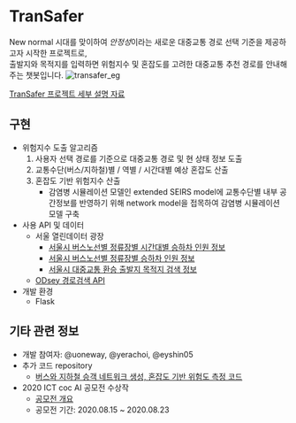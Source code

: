# TranSafer

New normal 시대를 맞이하여 *안정성*이라는 새로운 대중교통 경로 선택 기준을 제공하고자 시작한 프로젝트로,  
출발지와 목적지를 입력하면 위험지수 및 혼잡도를 고려한 대중교통 추천 경로를 안내해주는 챗봇입니다.
![transafer_eg](https://drive.google.com/uc?id=1tS-FDkgEp3Vypa4tTBMOMMLEyqs_oBN9)

[TranSafer 프로젝트 세부 설명 자료](https://www.slideshare.net/hangilkim75/transafer-entrophy) 

## 구현

- 위험지수 도출 알고리즘
    1. 사용자 선택 경로를 기준으로 대중교통 경로 및 현 상태 정보 도출
    2. 교통수단(버스/지하철)별 / 역별 / 시간대별 예상 혼잡도 산출
    3. 혼잡도 기반 위험지수 산출
        - 감염병 시뮬레이션 모델인 extended SEIRS model에 교통수단별 내부 공간정보를 반영하기 위해 network model을 접목하여 감염병 시뮬레이션 모델 구축
- 사용 API 및 데이터
    - 서울 열린데이터 광장
        - [서울시 버스노선별 정류장별 시간대별 승하차 인원 정보](http://data.seoul.go.kr/dataList/OA-12913/S/1/datasetView.do)
        - [서울시 버스노선별 정류장별 승하차 인원 정보](http://data.seoul.go.kr/dataList/OA-12912/S/1/datasetView.do)
        - [서울시 대중교통 환승 출발지 목적지 검색 정보](http://data.seoul.go.kr/dataList/OA-15349/L/1/datasetView.do)
    - [ODsey 경로검색 API](https://lab.odsay.com/introduce/intro)
- 개발 환경
    - Flask

## 기타 관련 정보

- 개발 참여자: @uoneway, @yerachoi, @eyshin05
- 추가 코드 repository
    - [버스와 지하철 승객 네트워크 생성, 혼잡도 기반 위험도 측정 코드](https://github.com/yerachoi/2020ICTcoc/tree/master/notebooks)
- 2020 ICT coc AI 공모전 수상작
    - [공모전 개요](http://ictcoc.kr/01_ict/ict06_view.asp?idx=262)
    - 공모전 기간: 2020.08.15 ~ 2020.08.23
